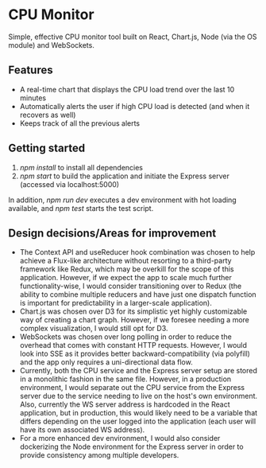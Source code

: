# CPU Monitor

Simple, effective CPU monitor tool built on React, Chart.js, Node (via the OS module) and WebSockets.

## Features
- A real-time chart that displays the CPU load trend over the last 10 minutes
- Automatically alerts the user if high CPU load is detected (and when it recovers as well)
- Keeps track of all the previous alerts

## Getting started
1. *npm install* to install all dependencies
2. *npm start* to build the application and initiate the Express server (accessed via localhost:5000)

In addition, *npm run dev* executes a dev environment with hot loading available, and *npm test* starts the test script.

## Design decisions/Areas for improvement
- The Context API and useReducer hook combination was chosen to help achieve a Flux-like architecture without resorting to a third-party framework like Redux, which may be overkill for the scope of this application. However, if we expect the app to scale much further functionality-wise, I would consider transitioning over to Redux (the ability to combine multiple reducers and have just one dispatch function is important for predictability in a larger-scale application).
- Chart.js was chosen over D3 for its simplistic yet highly customizable way of creating a chart graph. However, if we foresee needing a more complex visualization, I would still opt for D3.
- WebSockets was chosen over long polling in order to reduce the overhead that comes with constant HTTP requests. However, I would look into SSE as it provides better backward-compatibility (via polyfill) and the app only requires a uni-directional data flow.
- Currently, both the CPU service and the Express server setup are stored in a monolithic fashion in the same file. However, in a production environment, I would separate out the CPU service from the Express server due to the service needing to live on the host's own environment. Also, currently the WS server address is hardcoded in the React application, but in production, this would likely need to be a variable that differs depending on the user logged into the application (each user will have its own associated WS address).
- For a more enhanced dev environment, I would also consider dockerizing the Node environment for the Express server in order to provide consistency among multiple developers.
